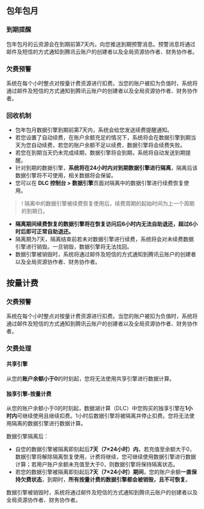## 包年包月
### 到期提醒
包年包月的云资源会在到期前第7天内，向您推送到期预警消息。预警消息将通过邮件及短信的方式通知到腾讯云账户的创建者以及全局资源协作者、财务协作者。

### 欠费预警
系统在每个小时整点对按量计费资源进行扣费。当您的账户被扣为负值时，系统将通过邮件及短信的方式通知到腾讯云账户的创建者以及全局资源协作者、财务协作者。

### 回收机制
- 包年包月数据引擎到期前第7天内，系统会给您发送续费提醒通知。
- 若您设置了自动续费，在账户余额充足的情况下，系统将会在数据引擎到期当天为您自动续费，若您的账户余额不足以续费，数据引擎将会续费失败。
- 若您在到期当天仍未完成续期，数据引擎将会到期，系统将自动发送到期提醒。
- 针对到期的数据引擎，**系统将在24小时内对到期数据引擎进行隔离**，隔离后该数据引擎将不可使用，相关数据将会保留。
- 您可以在 **DLC 控制台 > 数据引擎**页面对隔离中的数据引擎进行续费恢复使用。
>! 隔离中的数据引擎被续费恢复使用后，续费周期的起始时间为上一个周期的到期日。
- **隔离期间续费恢复的数据引擎将在恢复访问后6小时内无法自助退还，超过6小时后即可正常自助退还。**
- 隔离期为7天，隔离结束前若未对数据引擎进行续费，系统将会对未续费数据引擎进行销毁。一旦销毁，数据引擎将无法找回。
- 数据引擎被销毁时，系统将通过邮件及短信的方式通知到腾讯云账户的创建者以及全局资源协作者、财务协作者。


## 按量计费
### 欠费预警
系统在每个小时整点对按量计费资源进行扣费。当您的账户被扣为负值时，系统将通过邮件及短信的方式通知到腾讯云账户的创建者以及全局资源协作者、财务协作者。
### 欠费处理
#### 共享引擎
从您的**账户余额小于0**的时刻起，您将无法使用共享引擎进行数据计算。
#### 独享引擎-按量计费
从您的账户余额小于0的时刻起，数据湖计算（DLC）中您购买的独享引擎在**1小时内**可继续使用且继续扣费。1小时后数据引擎将被隔离并停止扣费。您将无法使用隔离的数据引擎进行数据计算。

数据引擎隔离后：
- 自您的数据引擎被隔离即刻起后**7天（7×24小时）内**，若充值至余额大于0，数据引擎将解除隔离恢复使用，计费将继续，您可继续使用数据引擎进行数据计算；若用户账户余额未充值至大于0，则数据引擎将保持隔离状态。
- 若您的数据引擎被隔离即刻起后**7天（7×24小时）期间**，您的账户余额**一直保持欠费状态**，到期时，**所有按量计费的数据引擎都会被销毁，且不可恢复**。

数据引擎被销毁时，系统将通过邮件及短信的方式通知到腾讯云账户的创建者以及全局资源协作者、财务协作者。


